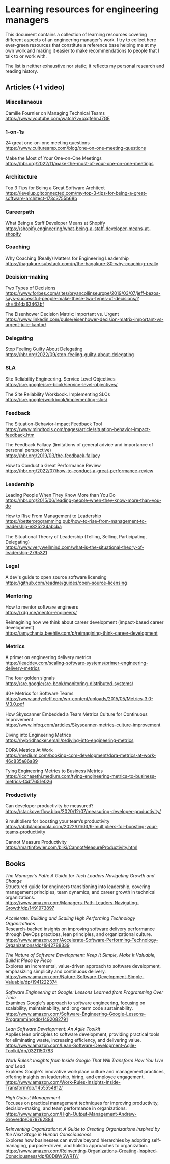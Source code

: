 # Learning resources for engineering managers
This document contains a collection of learning resources covering different aspects of an engineering manager's work.
I try to collect here ever-green resources that constitute a reference base helping me at my own work and making it easier to make recommendations to people that I talk to or work with.

The list is neither exhaustive nor static; it reflects my personal research and reading history.

## Articles (+1 video)
### Miscellaneous
Camille Fournier on Managing Technical Teams  
https://www.youtube.com/watch?v=oxgfehnJ7GE

### 1-on-1s
24 great one-on-one meeting questions  
https://www.cultureamp.com/blog/one-on-one-meeting-questions

Make the Most of Your One-on-One Meetings  
https://hbr.org/2022/11/make-the-most-of-your-one-on-one-meetings

### Architecture
Top 3 Tips for Being a Great Software Architect  
https://levelup.gitconnected.com/my-top-3-tips-for-being-a-great-software-architect-173c3755b68b

### Careerpath
What Being a Staff Developer Means at Shopify  
https://shopify.engineering/what-being-a-staff-developer-means-at-shopify

### Coaching
Why Coaching (Really) Matters for Engineering Leadership  
https://hagakure.substack.com/p/the-hagakure-80-why-coaching-really

### Decision-making
Two Types of Decisions  
https://www.forbes.com/sites/bryancollinseurope/2019/03/07/jeff-bezos-says-successful-people-make-these-two-types-of-decisions/?sh=4b1da63463bf

The Eisenhower Decision Matrix: Important vs. Urgent  
https://www.linkedin.com/pulse/eisenhower-decision-matrix-important-vs-urgent-julie-kantor/

### Delegating
Stop Feeling Guilty About Delegating  
https://hbr.org/2022/09/stop-feeling-guilty-about-delegating

### SLA
Site Reliability Engineering. Service Level Objectives  
https://sre.google/sre-book/service-level-objectives/

The Site Reliability Workbook. Implementing SLOs  
https://sre.google/workbook/implementing-slos/

### Feedback
The Situation-Behavior-Impact Feedback Tool  
https://www.mindtools.com/pages/article/situation-behavior-impact-feedback.htm

The Feedback Fallacy (limitations of general advice and importance of personal perspective)  
https://hbr.org/2019/03/the-feedback-fallacy

How to Conduct a Great Performance Review  
https://hbr.org/2022/07/how-to-conduct-a-great-performance-review

### Leadership
Leading People When They Know More than You Do  
https://hbr.org/2015/06/leading-people-when-they-know-more-than-you-do

How to Rise From Management to Leadership  
https://betterprogramming.pub/how-to-rise-from-management-to-leadership-e825234abcba

The Situational Theory of Leadership (Telling, Selling, Participating, Delegating)  
https://www.verywellmind.com/what-is-the-situational-theory-of-leadership-2795321

### Legal
A dev's guide to open source software licensing  
https://github.com/readme/guides/open-source-licensing

### Mentoring
How to mentor software engineers  
https://xdg.me/mentor-engineers/

Reimagining how we think about career development (impact-based career development)  
https://amychanta.beehiiv.com/p/reimagining-think-career-development

### Metrics
A primer on engineering delivery metrics  
https://leaddev.com/scaling-software-systems/primer-engineering-delivery-metrics

The four golden signals  
https://sre.google/sre-book/monitoring-distributed-systems/

40+ Metrics for Software Teams  
https://www.andycleff.com/wp-content/uploads/2015/05/Metrics-3.0-M3.0.pdf

How Skyscanner Embedded a Team Metrics Culture for Continuous Improvement  
https://www.infoq.com/articles/Skyscanner-metrics-culture-improvement

Diving into Engineering Metrics  
https://hybridhacker.email/p/diving-into-engineering-metrics

DORA Metrics At Work  
https://medium.com/booking-com-development/dora-metrics-at-work-46c835a86a89

Tying Engineering Metrics to Business Metrics  
https://icchasethi.medium.com/tying-engineering-metrics-to-business-metrics-f4df7651e026

### Productivity
Can developer productivity be measured?  
https://stackoverflow.blog/2020/12/07/measuring-developer-productivity/

9 multipliers for boosting your team’s productivity  
https://abdulapopoola.com/2022/01/03/9-multipliers-for-boosting-your-teams-productivity

Cannot Measure Productivity  
https://martinfowler.com/bliki/CannotMeasureProductivity.html

## Books
_The Manager’s Path: A Guide for Tech Leaders Navigating Growth and Change_  
Structured guide for engineers transitioning into leadership, covering management principles, team dynamics, and career growth in technical organizations.  
https://www.amazon.com/Managers-Path-Leaders-Navigating-Growth/dp/1491973897  

_Accelerate: Building and Scaling High Performing Technology Organizations_  
Research-backed insights on improving software delivery performance through DevOps practices, lean principles, and organizational culture.  
https://www.amazon.com/Accelerate-Software-Performing-Technology-Organizations/dp/1942788339

_The Nature of Software Development: Keep It Simple, Make It Valuable, Build It Piece by Piece_  
Explores an incremental, value-driven approach to software development, emphasizing simplicity and continuous delivery.  
https://www.amazon.com/Nature-Software-Development-Simple-Valuable/dp/1941222374

_Software Engineering at Google: Lessons Learned from Programming Over Time_  
Examines Google's approach to software engineering, focusing on scalability, maintainability, and long-term code sustainability.  
https://www.amazon.com/Software-Engineering-Google-Lessons-Programming/dp/1492082791

_Lean Software Development: An Agile Toolkit_  
Applies lean principles to software development, providing practical tools for eliminating waste, increasing efficiency, and delivering value.  
https://www.amazon.com/Lean-Software-Development-Agile-Toolkit/dp/0321150783

_Work Rules!: Insights from Inside Google That Will Transform How You Live and Lead_  
Explores Google's innovative workplace culture and management practices, offering insights on leadership, hiring, and employee engagement.  
https://www.amazon.com/Work-Rules-Insights-Inside-Transform/dp/1455554812/

_High Output Management_  
Focuses on practical management techniques for improving productivity, decision-making, and team performance in organizations.  
https://www.amazon.com/High-Output-Management-Andrew-Grove/dp/0679762884

_Reinventing Organizations: A Guide to Creating Organizations Inspired by the Next Stage in Human Consciousness_  
Explores how businesses can evolve beyond hierarchies by adopting self-managing, purpose-driven, and holistic approaches to organization.  
https://www.amazon.com/Reinventing-Organizations-Creating-Inspired-Consciousness/dp/B0D8WSWR1Y/
